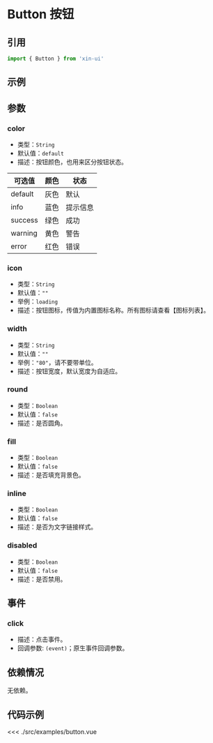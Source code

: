 # Button 按钮

## 引用
```js
import { Button } from 'xin-ui'
```

## 示例
<example-button/>

## 参数

### color

* 类型：`String`
* 默认值：`default`
* 描述：按钮颜色，也用来区分按钮状态。

| 可选值 | 颜色 | 状态 | 
| - | - | - |
| default | 灰色 | 默认 |
| info | 蓝色 | 提示信息 |
| success | 绿色 | 成功 |
| warning | 黄色 | 警告 |
| error | 红色 | 错误 |

### icon

* 类型：`String`
* 默认值：`""`
* 举例：`loading`
* 描述：按钮图标，传值为内置图标名称。所有图标请查看【图标列表】。

### width

* 类型：`String`
* 默认值：`""`
* 举例：`"80"`，请不要带单位。
* 描述：按钮宽度，默认宽度为自适应。

### round

* 类型：`Boolean`
* 默认值：`false`
* 描述：是否圆角。

### fill

* 类型：`Boolean`
* 默认值：`false`
* 描述：是否填充背景色。

### inline

* 类型：`Boolean`
* 默认值：`false`
* 描述：是否为文字链接样式。

### disabled

* 类型：`Boolean`
* 默认值：`false`
* 描述：是否禁用。

## 事件

### click
* 描述：点击事件。
* 回调参数: `(event)`；原生事件回调参数。

## 依赖情况

无依赖。

## 代码示例
<<< ./src/examples/button.vue





